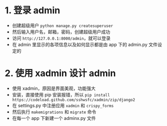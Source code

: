 # 1. 登录 admin

+ 创建超级用户 `python manage.py createsuperuser`
+ 然后输入用户名，邮箱，密码，创建超级用户成功
+ 访问 `http://127.0.0.1:8000/admin`，就可以登录
+ 在 admin 里显示的各项信息以及如何显示都是由 app 下的 admin.py 文件设定的

# 2. 使用 xadmin 设计 admin

+ 使用 xadmin，原因是界面美观，功能强大
+ 安装，直接使用 pip 安装报错，所以 `pip install https://codeload.github.com/sshwsfc/xadmin/zip/django2`
+ 在 settings.py 中注册应用 `xadmin` 和 `crispy_forms`
+ 然后执行 `makemigrations` 和 `migrate` 命令
+ 在每一个 app 下新建一个 adminx.py 文件




